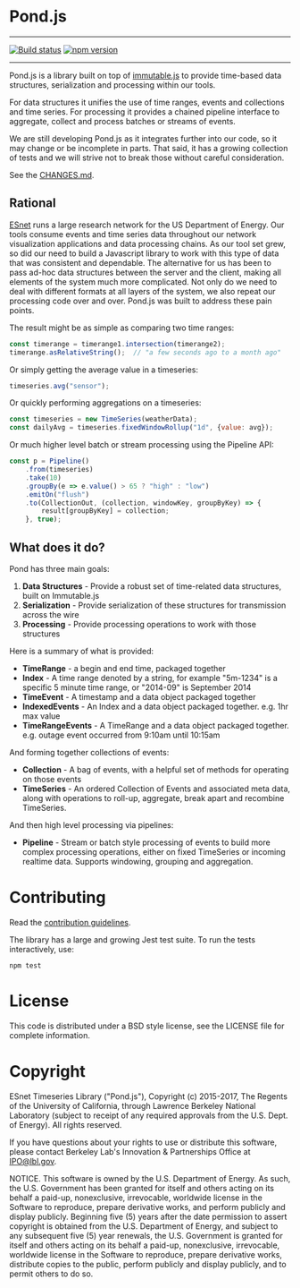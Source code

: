
# Pond.js

---

[![Build status](https://api.travis-ci.org/esnet/pond.png)](https://travis-ci.org/esnet/pond) [![npm version](https://badge.fury.io/js/pondjs.svg)](https://badge.fury.io/js/pondjs)

----

Pond.js is a library built on top of [immutable.js](https://facebook.github.io/immutable-js/) to provide time-based data structures, serialization and processing within our tools.

For data structures it unifies the use of time ranges, events and collections and time series. For processing it provides a chained pipeline interface to aggregate, collect and process batches or streams of events.

We are still developing Pond.js as it integrates further into our code, so it may change or be incomplete in parts. That said, it has a growing collection of tests and we will strive not to break those without careful consideration.

See the [CHANGES.md](/#changelog).

## Rational

[ESnet](http://www.es.net) runs a large research network for the US Department of Energy. Our tools consume events and time series data throughout our network visualization applications and data processing chains. As our tool set grew, so did our need to build a Javascript library to work with this type of data that was consistent and dependable. The alternative for us has been to pass ad-hoc data structures between the server and the client, making all elements of the system much more complicated. Not only do we need to deal with different formats at all layers of the system, we also repeat our processing code over and over. Pond.js was built to address these pain points.

The result might be as simple as comparing two time ranges:

```js
const timerange = timerange1.intersection(timerange2);
timerange.asRelativeString();  // "a few seconds ago to a month ago"
```

Or simply getting the average value in a timeseries:

```js
timeseries.avg("sensor");
```

Or quickly performing aggregations on a timeseries:

```js
const timeseries = new TimeSeries(weatherData);
const dailyAvg = timeseries.fixedWindowRollup("1d", {value: avg});
```

Or much higher level batch or stream processing using the Pipeline API:

```js
const p = Pipeline()
    .from(timeseries)
    .take(10)
    .groupBy(e => e.value() > 65 ? "high" : "low")
    .emitOn("flush")
    .to(CollectionOut, (collection, windowKey, groupByKey) => {
        result[groupByKey] = collection;
    }, true);
```

## What does it do?

Pond has three main goals:

 1. **Data Structures** - Provide a robust set of time-related data structures, built on Immutable.js
 2. **Serialization** - Provide serialization of these structures for transmission across the wire
 3. **Processing** - Provide processing operations to work with those structures

Here is a summary of what is provided:

* **TimeRange** - a begin and end time, packaged together
* **Index** - A time range denoted by a string, for example "5m-1234" is a specific 5 minute time range, or "2014-09" is September 2014
* **TimeEvent** - A timestamp and a data object packaged together
* **IndexedEvents** - An Index and a data object packaged together. e.g. 1hr max value
* **TimeRangeEvents** - A TimeRange and a data object packaged together. e.g. outage event occurred from 9:10am until 10:15am

And forming together collections of events:

* **Collection** - A bag of events, with a helpful set of methods for operating on those events
* **TimeSeries** - An ordered Collection of Events and associated meta data, along with operations to roll-up, aggregate, break apart and recombine TimeSeries.

And then high level processing via pipelines:

* **Pipeline** - Stream or batch style processing of events to build more complex processing operations, either on fixed TimeSeries or incoming realtime data. Supports windowing, grouping and aggregation.

# Contributing

Read the [contribution guidelines](./CONTRIBUTING.md).

The library has a large and growing Jest test suite. To run the tests interactively, use:

    npm test


# License

This code is distributed under a BSD style license, see the LICENSE file for complete information.

# Copyright

ESnet Timeseries Library ("Pond.js"), Copyright (c) 2015-2017, The Regents of the University of California, through Lawrence Berkeley National Laboratory (subject to receipt of any required approvals from the U.S. Dept. of Energy).  All rights reserved.
 
If you have questions about your rights to use or distribute this software, please contact Berkeley Lab's Innovation & Partnerships Office at  IPO@lbl.gov.
 
NOTICE.  This software is owned by the U.S. Department of Energy.  As such, the U.S. Government has been granted for itself and others acting on its behalf a paid-up, nonexclusive, irrevocable, worldwide license in the Software to reproduce, prepare derivative works, and perform publicly and display publicly.  Beginning five (5) years after the date permission to assert copyright is obtained from the U.S. Department of Energy, and subject to any subsequent five (5) year renewals, the U.S. Government is granted for itself and others acting on its behalf a paid-up, nonexclusive, irrevocable, worldwide license in the Software to reproduce, prepare derivative works, distribute copies to the public, perform publicly and display publicly, and to permit others to do so.
